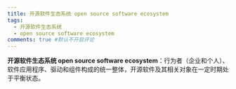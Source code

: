 ```yaml
---
title: 开源软件生态系统 open source software ecosystem
tags:
  - 开源软件生态系统
  - open source software ecosystem
comments: true #默认不开启评论
---
```

**开源软件生态系统 open source software ecosystem**：行为者（企业和个人）、软件应用程序、驱动和组件构成的统一整体，开源软件及其相关对象在一定时期处于平衡状态。